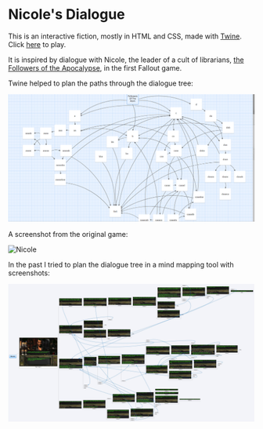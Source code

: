 # Nicole's Dialogue

This is an interactive fiction, mostly in HTML and CSS, made with <a href="https://twinery.org" target="_blank">Twine</a>. Click [here](https://l3gomancer.github.io/FalloutOneFollowersNicoleTwineStory/FO%20Nicole.html) to play.

It is inspired by dialogue with Nicole, the leader of a cult of librarians, [the Followers of the Apocalypse](https://fallout.fandom.com/wiki/Followers_of_the_Apocalypse), in the first Fallout game.

Twine helped to plan the paths through the dialogue tree:

![Twine layout](TwineFO1.png)

A screenshot from the original game:

![Nicole](https://static.wikia.nocookie.net/fallout/images/4/4a/FO01_NPC_Nicole_N.png)

In the past I tried to plan the dialogue tree in a mind mapping tool with screenshots:

![xmind](NicoleXmind.JPG)
